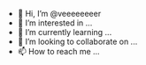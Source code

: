 - 👋 Hi, I’m @veeeeeeeer
- 👀 I’m interested in ...
- 🌱 I’m currently learning ...
- 💞️ I’m looking to collaborate on ...
- 📫 How to reach me ...

<!---
veeeeeeeer/veeeeeeeer is a ✨ special ✨ repository because its `README.md` (this file) appears on your GitHub profile.
You can click the Preview link to take a look at your changes.
--->

